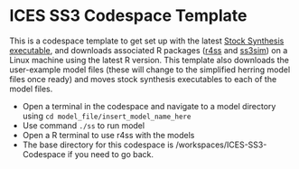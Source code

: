 # ICES SS3 Codespace Template

This is a codespace template to get set up with the latest [Stock Synthesis executable](https://github.com/nmfs-stock-synthesis/stock-synthesis/releases/download/v3.30.21/ss_linux), and downloads associated R packages ([r4ss](https://github.com/r4ss/r4ss) and [ss3sim](https://github.com/ss3sim/ss3sim)) on a Linux machine using the latest R version. This template also downloads the user-example model files (these will change to the simplified herring model files once ready) and moves stock synthesis executables to each of the model files.

- Open a terminal in the codespace and navigate to a model directory using ```cd model_file/insert_model_name_here```
- Use command `./ss` to run model
- Open a R terminal to use r4ss with the models
- The base directory for this codespace is /workspaces/ICES-SS3-Codespace if you need to go back.
